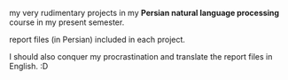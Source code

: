my very rudimentary projects in my **Persian natural language processing** course in my present semester.

report files (in Persian) included in each project.

I should also conquer my procrastination and translate the report files in English. :D